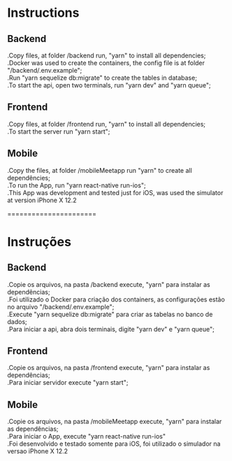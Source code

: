 # Instructions
## Backend
  .Copy files, at folder /backend run, "yarn" to install all dependencies;  
  .Docker was used to create the containers, the config file is at folder "/backend/.env.example";  
  .Run "yarn sequelize db:migrate" to create the tables in database;  
  .To start the api, open two terminals, run "yarn dev" and "yarn queue";  
  
## Frontend
  .Copy files, at folder /frontend run, "yarn" to install all dependencies;  
  .To start the server run "yarn start";  

## Mobile
  .Copy the files, at folder /mobileMeetapp run "yarn" to create all dependêncies;  
  .To run the App, run "yarn react-native run-ios";  
  .This App was development and tested just for iOS, was used the simulator at version iPhone X 12.2
  
  ======================
    
# Instruções
## Backend
  .Copie os arquivos, na pasta /backend execute, "yarn" para instalar as dependências;  
  .Foi utilizado o Docker para criação dos containers, as configurações estão no arquivo "/backend/.env.example";  
  .Execute "yarn sequelize db:migrate" para criar as tabelas no banco de dados;  
  .Para iniciar a api, abra dois terminais, digite "yarn dev" e "yarn queue";  
  
## Frontend
  .Copie os arquivos, na pasta /frontend execute, "yarn" para instalar as dependências;  
  .Para iniciar servidor execute "yarn start";  

## Mobile
  .Copie os arquivos, na pasta /mobileMeetapp execute, "yarn" para instalar as dependências;  
  .Para iniciar o App, execute "yarn react-native run-ios"  
  .Foi desenvolvido e testado somente para iOS, foi utilizado o simulador na versao iPhone X 12.2  




